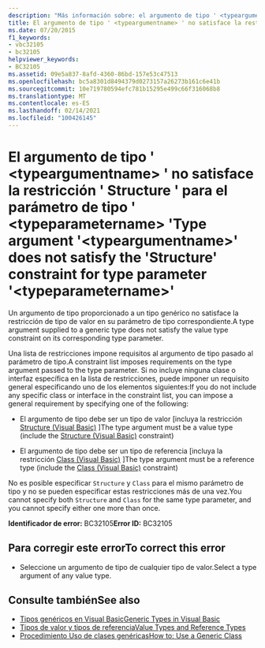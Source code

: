 ```yaml
---
description: "Más información sobre: el argumento de tipo ' <typeargumentname> ' no satisface la restricción ' Structure ' para el parámetro de tipo ' <typeparametername> '"
title: El argumento de tipo ' <typeargumentname> ' no satisface la restricción ' Structure ' para el parámetro de tipo ' <typeparametername> '
ms.date: 07/20/2015
f1_keywords:
- vbc32105
- bc32105
helpviewer_keywords:
- BC32105
ms.assetid: 09e5a837-8afd-4360-86bd-157e53c47513
ms.openlocfilehash: bc5a8301d8494379d0273157a26273b161c6e41b
ms.sourcegitcommit: 10e719780594efc781b15295e499c66f316068b8
ms.translationtype: MT
ms.contentlocale: es-ES
ms.lasthandoff: 02/14/2021
ms.locfileid: "100426145"
---
```

# <a name="type-argument-typeargumentname-does-not-satisfy-the-structure-constraint-for-type-parameter-typeparametername"></a><span data-ttu-id="4f125-103">El argumento de tipo ' \<typeargumentname> ' no satisface la restricción ' Structure ' para el parámetro de tipo ' \<typeparametername> '</span><span class="sxs-lookup"><span data-stu-id="4f125-103">Type argument '\<typeargumentname>' does not satisfy the 'Structure' constraint for type parameter '\<typeparametername>'</span></span>

<span data-ttu-id="4f125-104">Un argumento de tipo proporcionado a un tipo genérico no satisface la restricción de tipo de valor en su parámetro de tipo correspondiente.</span><span class="sxs-lookup"><span data-stu-id="4f125-104">A type argument supplied to a generic type does not satisfy the value type constraint on its corresponding type parameter.</span></span>  
  
 <span data-ttu-id="4f125-105">Una lista de restricciones impone requisitos al argumento de tipo pasado al parámetro de tipo.</span><span class="sxs-lookup"><span data-stu-id="4f125-105">A constraint list imposes requirements on the type argument passed to the type parameter.</span></span> <span data-ttu-id="4f125-106">Si no incluye ninguna clase o interfaz específica en la lista de restricciones, puede imponer un requisito general especificando uno de los elementos siguientes:</span><span class="sxs-lookup"><span data-stu-id="4f125-106">If you do not include any specific class or interface in the constraint list, you can impose a general requirement by specifying one of the following:</span></span>  
  
- <span data-ttu-id="4f125-107">El argumento de tipo debe ser un tipo de valor [incluya la restricción [Structure (Visual Basic)](../language-reference/statements/structure-statement.md) ]</span><span class="sxs-lookup"><span data-stu-id="4f125-107">The type argument must be a value type (include the [Structure (Visual Basic)](../language-reference/statements/structure-statement.md) constraint)</span></span>  
  
- <span data-ttu-id="4f125-108">El argumento de tipo debe ser un tipo de referencia [incluya la restricción [Class (Visual Basic)](../language-reference/statements/class-statement.md) ]</span><span class="sxs-lookup"><span data-stu-id="4f125-108">The type argument must be a reference type (include the [Class (Visual Basic)](../language-reference/statements/class-statement.md) constraint)</span></span>  
  
 <span data-ttu-id="4f125-109">No es posible especificar `Structure` y `Class` para el mismo parámetro de tipo y no se pueden especificar estas restricciones más de una vez.</span><span class="sxs-lookup"><span data-stu-id="4f125-109">You cannot specify both `Structure` and `Class` for the same type parameter, and you cannot specify either one more than once.</span></span>  
  
 <span data-ttu-id="4f125-110">**Identificador de error:** BC32105</span><span class="sxs-lookup"><span data-stu-id="4f125-110">**Error ID:** BC32105</span></span>  
  
## <a name="to-correct-this-error"></a><span data-ttu-id="4f125-111">Para corregir este error</span><span class="sxs-lookup"><span data-stu-id="4f125-111">To correct this error</span></span>  
  
- <span data-ttu-id="4f125-112">Seleccione un argumento de tipo de cualquier tipo de valor.</span><span class="sxs-lookup"><span data-stu-id="4f125-112">Select a type argument of any value type.</span></span>  
  
## <a name="see-also"></a><span data-ttu-id="4f125-113">Consulte también</span><span class="sxs-lookup"><span data-stu-id="4f125-113">See also</span></span>

- [<span data-ttu-id="4f125-114">Tipos genéricos en Visual Basic</span><span class="sxs-lookup"><span data-stu-id="4f125-114">Generic Types in Visual Basic</span></span>](../programming-guide/language-features/data-types/generic-types.md)
- [<span data-ttu-id="4f125-115">Tipos de valor y tipos de referencia</span><span class="sxs-lookup"><span data-stu-id="4f125-115">Value Types and Reference Types</span></span>](../programming-guide/language-features/data-types/value-types-and-reference-types.md)
- [<span data-ttu-id="4f125-116">Procedimiento Uso de clases genéricas</span><span class="sxs-lookup"><span data-stu-id="4f125-116">How to: Use a Generic Class</span></span>](../programming-guide/language-features/data-types/how-to-use-a-generic-class.md)
